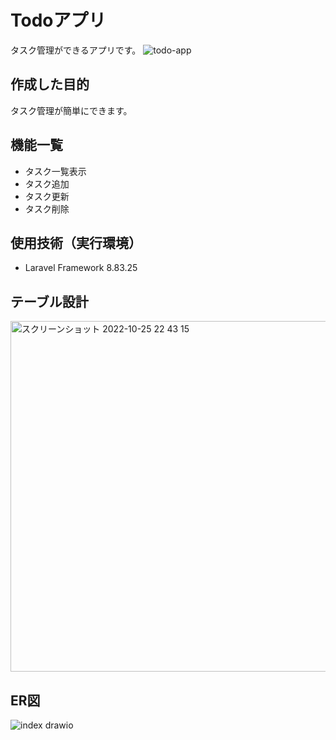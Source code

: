 # Todoアプリ   
タスク管理ができるアプリです。
![todo-app](https://user-images.githubusercontent.com/109746949/197776994-5e15ba74-1f34-48da-bbdb-e43df380d3a1.jpg)

## 作成した目的   
タスク管理が簡単にできます。

## 機能一覧   
- タスク一覧表示
- タスク追加
- タスク更新
- タスク削除

## 使用技術（実行環境）   
- Laravel Framework 8.83.25

## テーブル設計
<img width="561" alt="スクリーンショット 2022-10-25 22 43 15" src="https://user-images.githubusercontent.com/109746949/197789785-2fe08128-042f-47f2-b6ff-49720663403a.png">

## ER図
![index drawio](https://user-images.githubusercontent.com/109746949/197790446-9fa6a91e-2d03-46be-92e2-397b859f6cb2.png)

